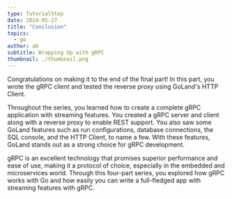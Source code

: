 ```yaml
---
type: TutorialStep
date: 2024-05-27
title: "Conclusion"
topics:
  - go
author: ab
subtitle: Wrapping Up with gRPC
thumbnail: ./thumbnail.png
---
```


Congratulations on making it to the end of the final part! In this part, you wrote the gRPC client and tested the reverse proxy using GoLand's HTTP Client.

Throughout the series, you learned how to create a complete gRPC application with streaming features. You created a gRPC server and client along with a reverse proxy to enable REST support. You also saw some GoLand features such as run configurations, database connections, the SQL console, and the HTTP Client, to name a few. With these features, GoLand stands out as a strong choice for gRPC development.

gRPC is an excellent technology that promises superior performance and ease of use, making it a protocol of choice, especially in the embedded and microservices world. Through this four-part series, you explored how gRPC works with Go and how easily you can write a full-fledged app with streaming features with gRPC.
